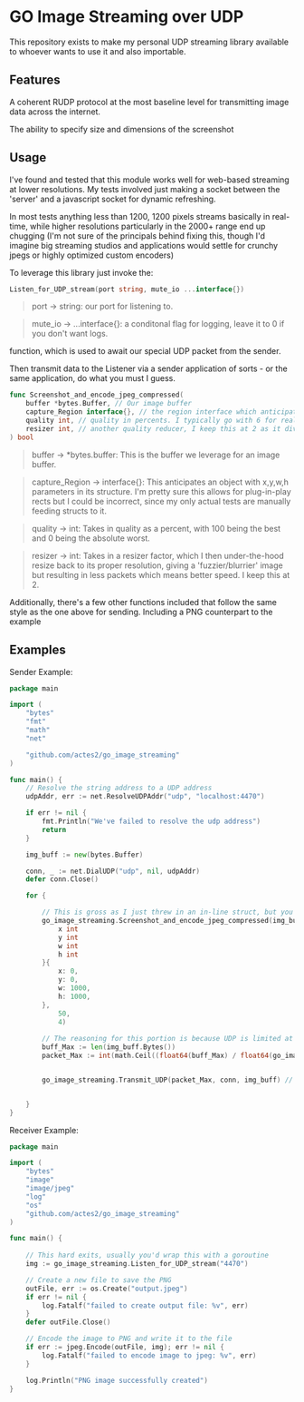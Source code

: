 # GO Image Streaming over UDP
This repository exists to make my personal UDP streaming library available to whoever wants to use it and also importable.

## Features

A coherent RUDP protocol at the most baseline level for transmitting image data across the internet.

The ability to specify size and dimensions of the screenshot

## Usage

I've found and tested that this module works well for web-based streaming at lower resolutions. My tests involved just making a socket between the 'server' and a javascript socket for dynamic refreshing.

In most tests anything less than 1200, 1200 pixels streams basically in real-time, while higher resolutions particularly in the 2000+ range end up chugging (I'm not sure of the principals behind fixing this, though I'd imagine big streaming studios and applications would settle for crunchy jpegs or highly optimized custom encoders)


To leverage this library just invoke the:
```go
Listen_for_UDP_stream(port string, mute_io ...interface{})
```
> port -> string: our port for listening to.

> mute_io -> ...interface{}: a conditonal flag for logging, leave it to 0 if you don't want logs.

function, which is used to await our special UDP packet from the sender.

Then transmit data to the Listener via a sender application of sorts - or the same application, do what you must I guess.

```go
func Screenshot_and_encode_jpeg_compressed(
	buffer *bytes.Buffer, // Our image buffer
	capture_Region interface{}, // the region interface which anticipates a rect-style object. x,y,w,h
	quality int, // quality in percents. I typically go with 6 for real-time but there's different permutations
	resizer int, // another quality reducer, I keep this at 2 as it divides the resolution and then blows it back up.
) bool
```

> buffer -> *bytes.buffer: This is the buffer we leverage for an image buffer.

> capture_Region -> interface{}: This anticipates an object with x,y,w,h parameters in its structure. I'm pretty sure this allows for plug-in-play rects but I could be incorrect, since my only actual tests are manually feeding structs to it.

> quality -> int: Takes in quality as a percent, with 100 being the best and 0 being the absolute worst.

> resizer -> int: Takes in a resizer factor, which I then under-the-hood resize back to its proper resolution, giving a 'fuzzier/blurrier' image but resulting in less packets which means better speed. I keep this at 2.

Additionally, there's a few other functions included that follow the same style as the one above for sending. Including a PNG counterpart to the example

## Examples

Sender Example: 

```go
package main

import (
    "bytes"
    "fmt"
    "math"
    "net"

    "github.com/actes2/go_image_streaming"
)

func main() {
    // Resolve the string address to a UDP address
    udpAddr, err := net.ResolveUDPAddr("udp", "localhost:4470")

    if err != nil {
        fmt.Println("We've failed to resolve the udp address")
        return
    }

    img_buff := new(bytes.Buffer)

    conn, _ := net.DialUDP("udp", nil, udpAddr)
    defer conn.Close()

    for {

        // This is gross as I just threw in an in-line struct, but you should be able to feed it any interface motif.
        go_image_streaming.Screenshot_and_encode_jpeg_compressed(img_buff, struct {
            x int
            y int
            w int
            h int
        }{
            x: 0,
            y: 0,
            w: 1000,
            h: 1000,
        },
            50,
            4)
        
        // The reasoning for this portion is because UDP is limited at 65,535 Bytes, forcing us to wrap around our buff
        buff_Max := len(img_buff.Bytes())
        packet_Max := int(math.Ceil((float64(buff_Max) / float64(go_image_streaming.PACKET_SIZE))))


        go_image_streaming.Transmit_UDP(packet_Max, conn, img_buff) // Sends off our packet header and body upon ack.


    }
}

```


Receiver Example:

```go
package main

import (
    "bytes"
    "image"
    "image/jpeg"
    "log"
    "os"
    "github.com/actes2/go_image_streaming"
)

func main() {
    
    // This hard exits, usually you'd wrap this with a goroutine
    img := go_image_streaming.Listen_for_UDP_stream("4470") 

    // Create a new file to save the PNG
    outFile, err := os.Create("output.jpeg")
    if err != nil {
        log.Fatalf("failed to create output file: %v", err)
    }
    defer outFile.Close()

    // Encode the image to PNG and write it to the file
    if err := jpeg.Encode(outFile, img); err != nil {
        log.Fatalf("failed to encode image to jpeg: %v", err)
    }

    log.Println("PNG image successfully created")
}
```